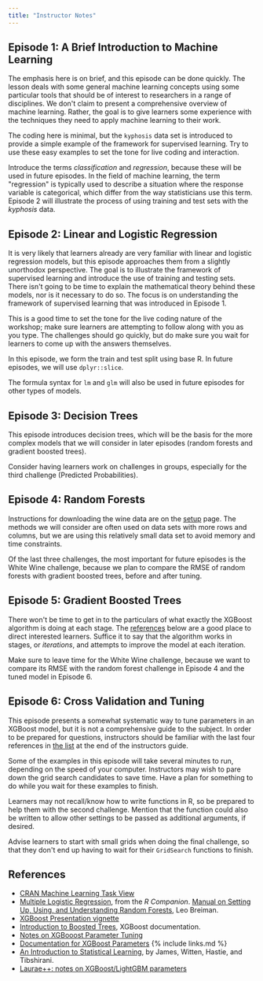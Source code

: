 ```yaml
---
title: "Instructor Notes"
---
```


## Episode 1: A Brief Introduction to Machine Learning

The emphasis here is on brief, and this episode can be done quickly. The lesson deals with some general machine learning concepts using some particular tools that should be of interest to researchers in a range of disciplines. We don't claim to present a comprehensive overview of machine learning. Rather, the goal is to give learners some experience with the techniques they need to apply machine learning to their work. 

The coding here is minimal, but the `kyphosis` data set is introduced to provide a simple example of the framework for supervised learning. Try to use these easy examples to set the tone for live coding and interaction.

Introduce the terms *classification* and *regression*, because these will be used in future episodes. In the field of machine learning, the term "regression" is typically used to describe a situation where the response variable is categorical, which differ from the way statisticians use this term. Episode 2 will illustrate the process of using training and test sets with the *kyphosis* data. 

## Episode 2: Linear and Logistic Regression

It is very likely that learners already are very familiar with linear and logistic regression models, but this episode approaches them from a slightly unorthodox perspective. The goal is to illustrate the framework of supervised learning and introduce the use of training and testing sets. There isn't going to be time to explain the mathematical theory behind these models, nor is it necessary to do so. The focus is on understanding the framework of supervised learning that was introduced in Episode 1.

This is a good time to set the tone for the live coding nature of the workshop; make sure learners are attempting to follow along with you as you type. The challenges should go quickly, but do make sure you wait for learners to come up with the answers themselves. 

In this episode, we form the train and test split using base R. In future episodes, we will use `dplyr::slice`. 

The formula syntax for `lm` and `glm` will also be used in future episodes for other types of models.

## Episode 3: Decision Trees

This episode introduces decision trees, which will be the basis for the more complex models that we will consider in later episodes (random forests and gradient boosted trees). 

Consider having learners work on challenges in groups, especially for the third challenge (Predicted Probabilities).

## Episode 4: Random Forests

Instructions for downloading the wine data are on the [setup](../setup.html) page. The methods we will consider are often used on data sets with more rows and columns, but we are using this relatively small data set to avoid memory and time constraints.

Of the last three challenges, the most important for future episodes is the White Wine challenge, because we plan to compare the RMSE of random forests with gradient boosted trees, before and after tuning.

## Episode 5: Gradient Boosted Trees

There won't be time to get in to the particulars of what exactly the XGBoost algorithm is doing at each stage. The [references](#references) below are a good place to direct interested learners. Suffice it to say that the algorithm works in stages, or *iterations*, and attempts to improve the model at each iteration. 

Make sure to leave time for the White Wine challenge, because we want to compare its RMSE with the random forest challenge in Episode 4 and the tuned model in Episode 6.

## Episode 6: Cross Validation and Tuning

This episode presents a somewhat systematic way to tune parameters in an XGBoost model, but it is not a comprehensive guide to the subject. In order to be prepared for questions, instructors should be familiar with the last four references in [the list](#references) at the end of the instructors guide.

Some of the examples in this episode will take several minutes to run, depending on the speed of your computer. Instructors may wish to pare down the grid search candidates to save time. Have a plan for something to do while you wait for these examples to finish.

Learners may not recall/know how to write functions in R, so be prepared to help them with the second challenge. Mention that the function could also be written to allow other settings to be passed as additional arguments, if desired.

Advise learners to start with small grids when doing the final challenge, so that they don't end up having to wait for their `GridSearch` functions to finish.


## References

- [CRAN Machine Learning Task View](https://cran.r-project.org/view=MachineLearning)
- [Multiple Logistic Regression](https://rcompanion.org/rcompanion/e_07.html), from the *R Companion*.
[Manual on Setting Up, Using, and Understanding Random Forests](https://www.stat.berkeley.edu/~breiman/Using_random_forests_V3.1.pdf), Leo Breiman.
-  [XGBoost Presentation vignette](https://cran.r-project.org/web/packages/xgboost/vignettes/xgboostPresentation.html) 
- [Introduction to Boosted Trees](https://xgboost.readthedocs.io/en/stable/tutorials/model.html), XGBoost documentation.
- [Notes on XGBooost Parameter Tuning](https://xgboost.readthedocs.io/en/stable/tutorials/param_tuning.html)
- [Documentation for XGBoost Parameters](https://xgboost.readthedocs.io/en/stable/parameter.html)
{% include links.md %}
- [An Introduction to Statistical Learning](https://hastie.su.domains/ISLR2/ISLRv2_website.pdf), by James, Witten, Hastie, and Tibshirani.
- [Laurae++: notes on XGBoost/LightGBM parameters](https://sites.google.com/view/lauraepp/parameters)


